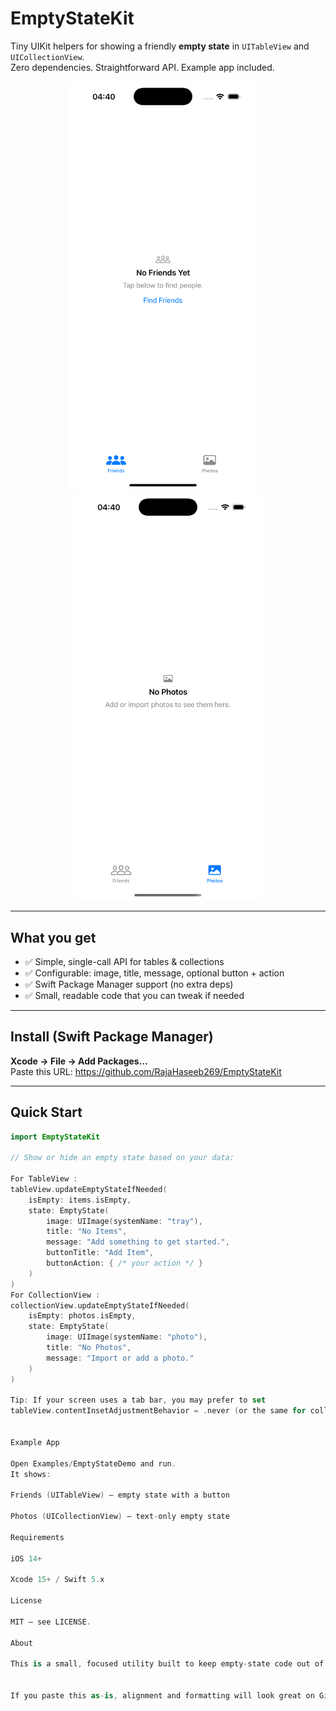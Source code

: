 # EmptyStateKit

Tiny UIKit helpers for showing a friendly **empty state** in `UITableView` and `UICollectionView`.  
Zero dependencies. Straightforward API. Example app included.

<p align="center">
  <img src="Screenshots/friends-empty.png" width="300" alt="Friends empty state" />
  &nbsp;&nbsp;&nbsp;
  <img src="Screenshots/photos-empty.png" width="300" alt="Photos empty state" />
</p>

---

## What you get
- ✅ Simple, single-call API for tables & collections  
- ✅ Configurable: image, title, message, optional button + action  
- ✅ Swift Package Manager support (no extra deps)  
- ✅ Small, readable code that you can tweak if needed

---

## Install (Swift Package Manager)

**Xcode → File → Add Packages…**  
Paste this URL:  https://github.com/RajaHaseeb269/EmptyStateKit


---

## Quick Start

```swift
import EmptyStateKit

// Show or hide an empty state based on your data:

For TableView :
tableView.updateEmptyStateIfNeeded(
    isEmpty: items.isEmpty,
    state: EmptyState(
        image: UIImage(systemName: "tray"),
        title: "No Items",
        message: "Add something to get started.",
        buttonTitle: "Add Item",
        buttonAction: { /* your action */ }
    )
)
For CollectionView :
collectionView.updateEmptyStateIfNeeded(
    isEmpty: photos.isEmpty,
    state: EmptyState(
        image: UIImage(systemName: "photo"),
        title: "No Photos",
        message: "Import or add a photo."
    )
)

Tip: If your screen uses a tab bar, you may prefer to set
tableView.contentInsetAdjustmentBehavior = .never (or the same for collectionView) to keep layout consistent on first display.


Example App

Open Examples/EmptyStateDemo and run.
It shows:

Friends (UITableView) — empty state with a button

Photos (UICollectionView) — text-only empty state

Requirements

iOS 14+

Xcode 15+ / Swift 5.x

License

MIT – see LICENSE.

About

This is a small, focused utility built to keep empty-state code out of your view controllers and make behavior consistent across screens. PRs and suggestions are welcome.


If you paste this as-is, alignment and formatting will look great on GitHub.
